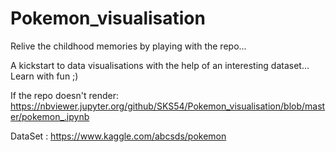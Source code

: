 # Pokemon_visualisation
Relive the childhood memories by playing with the repo...

A kickstart to data visualisations with the help of an interesting dataset...
Learn with fun ;)

If the repo doesn't render:
https://nbviewer.jupyter.org/github/SKS54/Pokemon_visualisation/blob/master/pokemon_.ipynb

DataSet : https://www.kaggle.com/abcsds/pokemon
